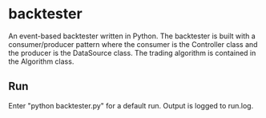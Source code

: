 # backtester

An event-based backtester written in Python. The backtester is built with a consumer/producer pattern where
the consumer is the Controller class and the producer is the DataSource class. The trading algorithm is contained
in the Algorithm class.

## Run
Enter "python backtester.py" for a default run. Output is logged to run.log.
